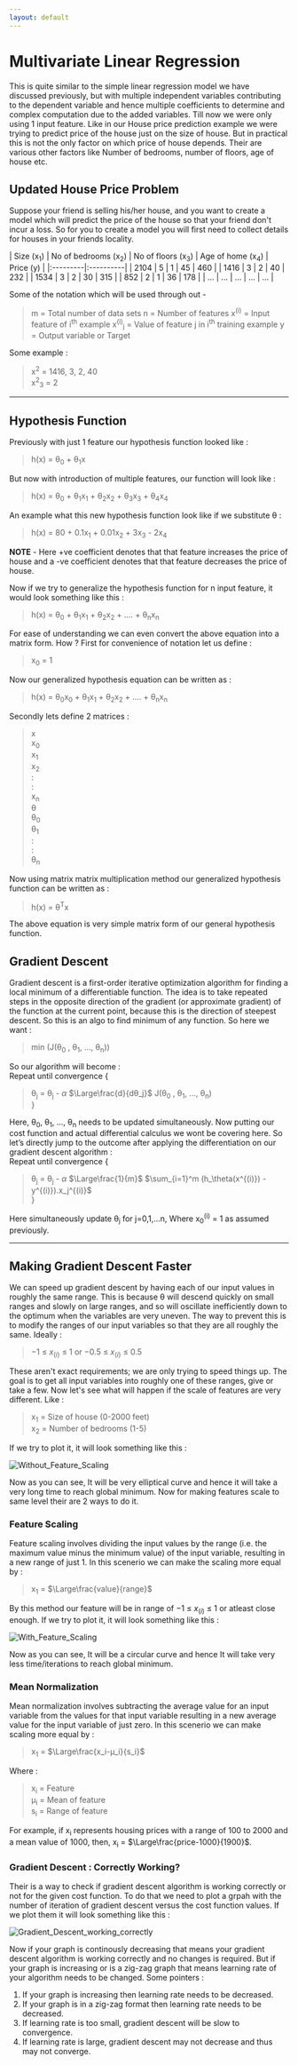 ```yaml
---
layout: default
---
```



 <script type="text/x-mathjax-config">
    MathJax.Hub.Config({
      tex2jax: {
        skipTags: ['script', 'noscript', 'style', 'textarea', 'pre'],
        inlineMath: [['$','$']]
      }
    });
  </script>
  <script src="https://cdn.mathjax.org/mathjax/latest/MathJax.js?config=TeX-AMS-MML_HTMLorMML" type="text/javascript"></script> 

# Multivariate Linear Regression

This is quite similar to the simple linear regression model we have discussed previously, but with multiple independent variables contributing to the dependent variable and hence multiple coefficients to determine and complex computation due to the added variables. Till now we were only using 1 input feature. Like in our House price prediction example we were trying to predict price of the house just on the size of house. But in practical this is not the only factor on which price of house depends. Their are various other factors like Number of bedrooms, number of floors, age of house etc.

## Updated House Price Problem

Suppose your friend is selling his/her house, and you want to create a model which will predict the price of the house so that your friend don't incur a loss. So for you to create a model you will first need to collect details for houses in your friends locality. 

| Size (x<sub>1</sub>) | No of bedrooms (x<sub>2</sub>) | No of floors (x<sub>3</sub>) | Age of home (x<sub>4</sub>) | Price (y) |
|:---------|:----------|
| 2104     | 5     | 1      | 45     | 460       |
| 1416     | 3     | 2      | 40     | 232       |
| 1534     | 3     | 2      | 30     | 315       |
| 852      | 2     | 1      | 36     | 178       |
| ...      | ...       | ...       | ...       | ...       |

Some of the notation which will be used through out -
> m = Total number of data sets
> n = Number of features
> x<sup>(i)</sup> = Input feature of i<sup>th</sup> example
> x<sup>(i)</sup><sub>j</sub> = Value of feature j in i<sup>th</sup> training example
> y = Output variable or Target

Some example :
> x<sup>2</sup> = 1416, 3, 2, 40<br>
> x<sup>2</sup><sub>3</sub> = 2

* * *

## Hypothesis Function

Previously with just 1 feature our hypothesis function looked like :
> h(x) = θ<sub>0</sub> + θ<sub>1</sub>x

But now with introduction of multiple features, our function will look like :
> h(x) = θ<sub>0</sub> + θ<sub>1</sub>x<sub>1</sub> + θ<sub>2</sub>x<sub>2</sub> + θ<sub>3</sub>x<sub>3</sub> + θ<sub>4</sub>x<sub>4</sub>

An example what this new hypothesis function look like if we substitute θ :
> h(x) = 80 + 0.1x<sub>1</sub> + 0.01x<sub>2</sub> + 3x<sub>3</sub> - 2x<sub>4</sub>

**NOTE** - Here +ve coefficient denotes that that feature increases the price of house and a -ve coefficient denotes that that feature decreases the price of house.

Now if we try to generalize the hypothesis function for n input feature, it would look something like this :
> h(x) = θ<sub>0</sub> + θ<sub>1</sub>x<sub>1</sub> + θ<sub>2</sub>x<sub>2</sub> + .... + θ<sub>n</sub>x<sub>n</sub>

For ease of understanding we can even convert the above equation into a matrix form. How ? 
First for convenience of notation let us define : 
> x<sub>0</sub> = 1

Now our generalized hypothesis equation can be written as :
> h(x) = θ<sub>0</sub>x<sub>0</sub> + θ<sub>1</sub>x<sub>1</sub> + θ<sub>2</sub>x<sub>2</sub> + .... + θ<sub>n</sub>x<sub>n</sub>

Secondly lets define 2 matrices :
> x<br>
> x<sub>0</sub><br>
> x<sub>1</sub><br>
> x<sub>2</sub><br>
> :<br>
> :<br>
> x<sub>n</sub><br>
> θ<br>
> θ<sub>0</sub><br>
> θ<sub>1</sub><br>
> :<br>
> :<br>
> θ<sub>n</sub><br>

Now using matrix matrix multiplication method our generalized hypothesis function can be written as :
> h(x) = θ<sup>T</sup>x

The above equation is very simple matrix form of our general hypothesis function.

## Gradient Descent

Gradient descent is a first-order iterative optimization algorithm for finding a local minimum of a differentiable function. The idea is to take repeated steps in the opposite direction of the gradient (or approximate gradient) of the function at the current point, because this is the direction of steepest descent. So this is an algo to find minimum of any function. So here we want :
> min (J(θ<sub>0</sub> , θ<sub>1</sub>, ..., θ<sub>n</sub>))

So our algorithm will become : <br>
Repeat until convergence {
> θ<sub>j</sub> = θ<sub>j</sub> - $\alpha$ $\Large\frac{d}{dθ_j}$ J(θ<sub>0</sub> , θ<sub>1</sub>, ..., θ<sub>n</sub>) <br>
}

Here, θ<sub>0</sub>, θ<sub>1</sub>, ..., θ<sub>n</sub> needs to be updated simultaneously. Now putting our cost function and actual differential calculus we wont be covering here. So let’s directly jump to the outcome after applying the differentiation on our gradient descent algorithm :<br>
Repeat until convergence {
> θ<sub>j</sub> = θ<sub>j</sub> - $\alpha$ $\Large\frac{1}{m}$ $\sum_{i=1}^m (h_\theta(x^{(i)}) - y^{(i)}).x_j^{(i)}$<br>
}<br>

Here simultaneously update θ<sub>j</sub> for j=0,1,...n, Where x<sub>0</sub><sup>(i)</sup> = 1 as assumed previously.

* * *

## Making Gradient Descent Faster

We can speed up gradient descent by having each of our input values in roughly the same range. This is because θ will descend quickly on small ranges and slowly on large ranges, and so will oscillate inefficiently down to the optimum when the variables are very uneven. The way to prevent this is to modify the ranges of our input variables so that they are all roughly the same. Ideally :

> −1 ≤ $x_{(i)}$ ≤ 1
> or
> −0.5 ≤ $x_{(i)}$ ≤ 0.5

These aren't exact requirements; we are only trying to speed things up. The goal is to get all input variables into roughly one of these ranges, give or take a few. Now let's see what will happen if the scale of features are very different. Like :
> x<sub>1</sub> = Size of house (0-2000 feet) <br>
> x<sub>2</sub> = Number of bedrooms (1-5)

If we try to plot it, it will look something like this :

![Without_Feature_Scaling](https://m3verma.github.io/Machine_Learning/Coursera_AndrewNG_Course/Images/Multiple_Linear_Regression/WOFeatureScaling.png)

Now as you can see, It will be very elliptical curve and hence it will take a very long time to reach global minimum. Now for making features scale to same level their are 2 ways to do it.

### Feature Scaling

Feature scaling involves dividing the input values by the range (i.e. the maximum value minus the minimum value) of the input variable, resulting in a new range of just 1. In this scenerio we can make the scaling more equal by :
> x<sub>1</sub> = $\Large\frac{value}{range}$

By this method our feature will be in range of −1 ≤ $x_{(i)}$ ≤ 1 or atleast close enough. If we try to plot it, it will look something like this :

![With_Feature_Scaling](https://m3verma.github.io/Machine_Learning/Coursera_AndrewNG_Course/Images/Multiple_Linear_Regression/WFeatureScaling.png)

Now as you can see, It will be a circular curve and hence It will take very less time/iterations to reach global minimum.

### Mean Normalization

Mean normalization involves subtracting the average value for an input variable from the values for that input variable resulting in a new average value for the input variable of just zero. In this scenerio we can make scaling more equal by :
> x<sub>1</sub> = $\Large\frac{x_i-μ_i}{s_i}$

Where :
>  x<sub>i</sub> = Feature<br>
>  μ<sub>i</sub> = Mean of feature<br>
>  s<sub>i</sub> = Range of feature<br>

For example, if x<sub>i</sub> represents housing prices with a range of 100 to 2000  and a mean value of 1000, then, x<sub>i</sub> = $\Large\frac{price-1000}{1900}$.

### Gradient Descent : Correctly Working?

Their is a way to check if gradient descent algorithm is working correctly or not for the given cost function. To do that we need to plot a grpah with the number of iteration of gradient descent versus the cost function values. If we plot them it will look something like this :

![Gradient_Descent_working_correctly](https://m3verma.github.io/Machine_Learning/Coursera_AndrewNG_Course/Images/Multiple_Linear_Regression/GD_Work_Correct.png)

Now if your graph is continously decreasing that means your gradient descent algorithm is working correctly and no changes is required. But if your graph is increasing or is a zig-zag graph that means learning rate of your algorithm needs to be changed. Some pointers :
1. If your graph is increasing then learning rate needs to be decreased.
2. If your graph is in a zig-zag format then learning rate needs to be decreased.
3. If learning rate is too small, gradient descent will be slow to convergence.
4. If learning rate is large, gradient descent may not decrease and thus may not converge.
